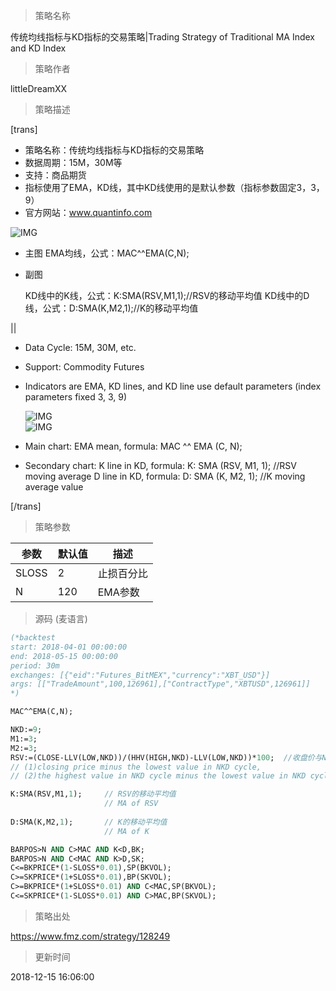 
> 策略名称

传统均线指标与KD指标的交易策略|Trading Strategy of Traditional MA Index and KD Index

> 策略作者

littleDreamXX

> 策略描述

[trans]
- 策略名称：传统均线指标与KD指标的交易策略
- 数据周期：15M，30M等
- 支持：商品期货
- 指标使用了EMA，KD线，其中KD线使用的是默认参数（指标参数固定3，3，9）
- 官方网站：www.quantinfo.com

![IMG](https://www.fmz.com/upload/asset/f842e44b0b8451cb562b8d5bd888e4c0.png) 

- 主图
  EMA均线，公式：MAC^^EMA(C,N);


- 副图

  KD线中的K线，公式：K:SMA(RSV,M1,1);//RSV的移动平均值
  KD线中的D线，公式：D:SMA(K,M2,1);//K的移动平均值

||

- Data Cycle: 15M, 30M, etc.
- Support: Commodity Futures
- Indicators are EMA, KD lines, and KD line use default parameters (index parameters fixed 3, 3, 9)

  ![IMG](https://www.fmz.com/upload/asset/320fafa2ce5d6f68a4260a028783580d.png)  
  ![IMG](https://www.fmz.com/upload/asset/6753142c9c078ad25e9c913e82c0d999.png) 

- Main chart:
  EMA mean, formula: MAC ^^ EMA (C, N);

- Secondary chart:
  K line in KD, formula: K: SMA (RSV, M1, 1); //RSV moving average
  D line in KD, formula: D: SMA (K, M2, 1); //K moving average value

[/trans]

> 策略参数



|参数|默认值|描述|
|----|----|----|
|SLOSS|2|止损百分比|stop loss percentage|
|N|120|EMA参数|EMA parameter|


> 源码 (麦语言)

``` pascal
(*backtest
start: 2018-04-01 00:00:00
end: 2018-05-15 00:00:00
period: 30m
exchanges: [{"eid":"Futures_BitMEX","currency":"XBT_USD"}]
args: [["TradeAmount",100,126961],["ContractType","XBTUSD",126961]]
*)

MAC^^EMA(C,N);

NKD:=9;
M1:=3;
M2:=3;
RSV:=(CLOSE-LLV(LOW,NKD))/(HHV(HIGH,NKD)-LLV(LOW,NKD))*100;  //收盘价与NKD周期最低值做差，NKD周期最高值与NKD周期最低值做差，两差之间做比值。
// (1)closing price minus the lowest value in NKD cycle, 
// (2)the highest value in NKD cycle minus the lowest value in NKD cycle, then (1) divided by (2).

K:SMA(RSV,M1,1);     // RSV的移动平均值
                     // MA of RSV
                     
D:SMA(K,M2,1);       // K的移动平均值
                     // MA of K

BARPOS>N AND C>MAC AND K<D,BK;
BARPOS>N AND C<MAC AND K>D,SK;
C<=BKPRICE*(1-SLOSS*0.01),SP(BKVOL);
C>=SKPRICE*(1+SLOSS*0.01),BP(SKVOL);
C>=BKPRICE*(1+SLOSS*0.01) AND C<MAC,SP(BKVOL);
C<=SKPRICE*(1-SLOSS*0.01) AND C>MAC,BP(SKVOL);
```

> 策略出处

https://www.fmz.com/strategy/128249

> 更新时间

2018-12-15 16:06:00
